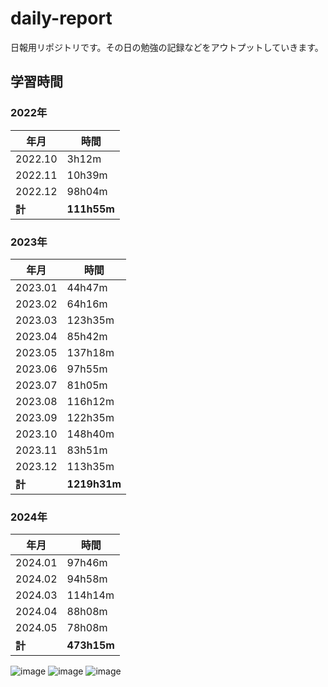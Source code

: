 # daily-report
日報用リポジトリです。その日の勉強の記録などをアウトプットしていきます。

## 学習時間
### 2022年
| 年月    | 時間    |
| ------- | ------- |
| 2022.10 | 3h12m   |
| 2022.11 | 10h39m  |
| 2022.12 | 98h04m  |
| **計**  | **111h55m** |

### 2023年
| 年月    | 時間     |
| ------- | -------- |
| 2023.01 | 44h47m   |
| 2023.02 | 64h16m   |
| 2023.03 | 123h35m  |
| 2023.04 | 85h42m   |
| 2023.05 | 137h18m  |
| 2023.06 | 97h55m   |
| 2023.07 | 81h05m   |
| 2023.08 | 116h12m  |
| 2023.09 | 122h35m  |
| 2023.10 | 148h40m  |
| 2023.11 | 83h51m   |
| 2023.12 | 113h35m  |
| **計**  | **1219h31m** |

### 2024年
| 年月    | 時間    |
| ------- | ------- |
| 2024.01 | 97h46m  |
| 2024.02 | 94h58m  |
| 2024.03 | 114h14m |
| 2024.04 | 88h08m  |
| 2024.05 | 78h08m  |
| **計**  | **473h15m** |

![image](https://github.com/nil-ramuda/daily_report/assets/94735931/45aa5dde-2f28-4de9-b04f-98100210d19f)
![image](https://github.com/nil-ramuda/daily_report/assets/94735931/fd56894a-dad5-4174-abd5-b293a849650e)
![image](https://github.com/nil-ramuda/daily_report/assets/94735931/d1df1ef7-9045-4d22-baae-27d02aac920d)

